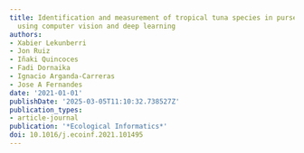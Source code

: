 ```yaml
---
title: Identification and measurement of tropical tuna species in purse seiner catches
  using computer vision and deep learning
authors:
- Xabier Lekunberri
- Jon Ruiz
- Iñaki Quincoces
- Fadi Dornaika
- Ignacio Arganda-Carreras
- Jose A Fernandes
date: '2021-01-01'
publishDate: '2025-03-05T11:10:32.738527Z'
publication_types:
- article-journal
publication: '*Ecological Informatics*'
doi: 10.1016/j.ecoinf.2021.101495
---
```

